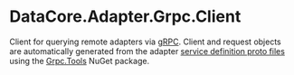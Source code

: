 ﻿# DataCore.Adapter.Grpc.Client

Client for querying remote adapters via [gRPC](https://grpc.io). Client and request objects are automatically generated from the adapter [service definition proto files](../Protos) using the [Grpc.Tools](https://www.nuget.org/packages/Grpc.Tools) NuGet package.